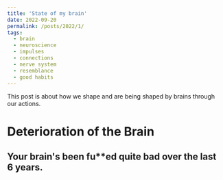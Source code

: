 ```yaml
---
title: 'State of my brain'
date: 2022-09-20
permalink: /posts/2022/1/
tags:
  - brain
  - neuroscience
  - impulses
  - connections
  - nerve system
  - resemblance
  - good habits
---
```

This post is about how we shape and are being shaped by brains through our actions. 


Deterioration of the Brain
======

Your brain's been fu**ed quite bad over the last 6 years.
------


